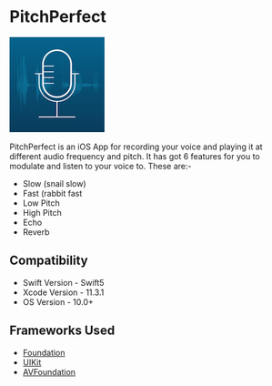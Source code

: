 # PitchPerfect

![](https://raw.githubusercontent.com/kritiagarwal13/PitchPerfect/master/PitchPerfect/Assets.xcassets/Icon-83.5pt.imageset/Icon-83.5pt.png)

PitchPerfect is an iOS App for recording your voice and playing it at different audio frequency and pitch. It has got 6 features for you to modulate and listen to your voice to. These are:-
  * Slow (snail slow)
  * Fast (rabbit fast
  * Low Pitch
  * High Pitch
  * Echo
  * Reverb
 
## Compatibility
  * Swift Version   - Swift5
  * Xcode Version   - 11.3.1
  * OS Version      - 10.0+

## Frameworks Used
  * [Foundation](https://developer.apple.com/documentation/foundation)
  * [UIKit](https://developer.apple.com/documentation/uikit)
  * [AVFoundation](https://developer.apple.com/documentation/avfoundation)
